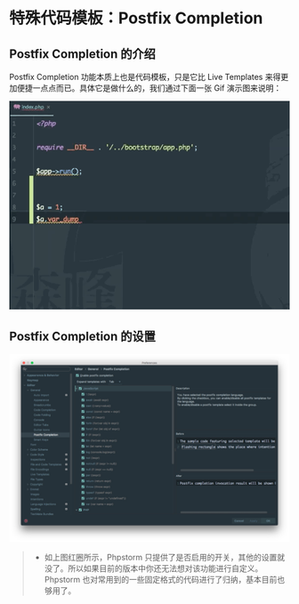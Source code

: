 # 特殊代码模板：Postfix Completion

## Postfix Completion 的介绍

Postfix Completion 功能本质上也是代码模板，只是它比 Live Templates 来得更加便捷一点点而已。具体它是做什么的，我们通过下面一张 Gif 演示图来说明：

![Postfix Completion &#x7684;&#x4ECB;&#x7ECD;](../../.gitbook/assets/xix-c-postfix-completion-introduce-1.gif)

## Postfix Completion 的设置

![Postfix Completion &#x7684;&#x8BBE;&#x7F6E;](../../.gitbook/assets/xix-d-postfix-completion-settings-1.jpg)

> * 如上图红圈所示，Phpstorm 只提供了是否启用的开关，其他的设置就没了。所以如果目前的版本中你还无法想对该功能进行自定义。Phpstorm 也对常用到的一些固定格式的代码进行了归纳，基本目前也够用了。

